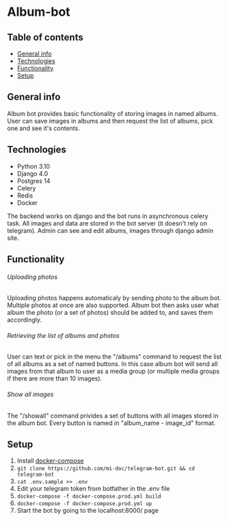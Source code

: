 # Album-bot
## Table of contents
* [General info](#general-info)
* [Technologies](#technologies)
* [Functionality](#functionality)
* [Setup](#setup)

## General info
Album bot provides basic functionality of storing images in named albums. User can save images in albums and then request the list of albums, pick one and see it's contents.

## Technologies
- Python 3.10
- Django 4.0
- Postgres 14
- Celery
- Redis
- Docker

The backend works on django and the bot runs in asynchronous
celery task. All images and data
are stored in the bot server (it doesn't rely on telegram).
Admin can see and edit albums, images through django 
admin site. 

## Functionality
###### Uploading photos
Uploading photos happens automaticaly by sending photo
to the album bot. Multiple photos at once are also supported.
Album bot then asks user what album the photo
(or a set of photos) should be added to, and saves them accordingly.
###### Retrieving the list of albums and photos
User can text or pick in the menu the "/albums" command
to request the list of all albums as a set of named 
buttons.
In this case album bot will send all images 
from that album to user as a media group (or multiple 
media groups if there are more than 10 images).
###### Show all images 
The "/showall" command privides a set of buttons
with all images stored in the album bot. Every button
is named in "album_name - image_id" format. 

## Setup

1. Install [docker-compose](https://docs.docker.com/compose/install/)
2. ```git clone https://github.com/mi-doc/telegram-bot.git && cd telegram-bot```
3. ```cat .env.sample >> .env```
4. Edit your telegram token from botfather in the .env file
5. ```docker-compose -f docker-compose.prod.yml build``` 
6. ```docker-compose -f docker-compose.prod.yml up```
7. Start the bot by going to the localhost:8000/ page